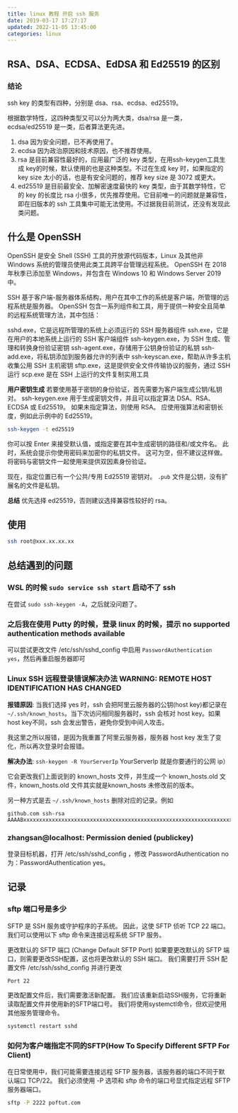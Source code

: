 ```yaml
---
title: linux 教程 开启 ssh 服务
date: 2019-03-17 17:27:17
updated: 2022-11-05 13:45:00
categories: linux
---
```


## RSA、DSA、ECDSA、EdDSA 和 Ed25519 的区别

### 结论

ssh key 的类型有四种，分别是 dsa、rsa、ecdsa、ed25519。

根据数学特性，这四种类型又可以分为两大类，dsa/rsa 是一类，ecdsa/ed25519 是一类，后者算法更先进。

1. dsa 因为安全问题，已不再使用了。
2. ecdsa 因为政治原因和技术原因，也不推荐使用。
3. rsa 是目前兼容性最好的，应用最广泛的 key 类型，在用ssh-keygen工具生成 key的时候，默认使用的也是这种类型。不过在生成 key 时，如果指定的 key size 太小的话，也是有安全问题的，推荐 key size 是 3072 或更大。
4. ed25519 是目前最安全、加解密速度最快的 key 类型，由于其数学特性，它的 key 的长度比 rsa 小很多，优先推荐使用。它目前唯一的问题就是兼容性，即在旧版本的 ssh 工具集中可能无法使用。不过据我目前测试，还没有发现此类问题。

## 什么是 OpenSSH

OpenSSH 是安全 Shell (SSH) 工具的开放源代码版本，Linux 及其他非 Windows 系统的管理员使用此类工具跨平台管理远程系统。 OpenSSH 在 2018 年秋季已添加至 Windows，并包含在 Windows 10 和 Windows Server 2019 中。

SSH 基于客户端-服务器体系结构，用户在其中工作的系统是客户端，所管理的远程系统是服务器。 OpenSSH 包含一系列组件和工具，用于提供一种安全且简单的远程系统管理方法，其中包括：

sshd.exe，它是远程所管理的系统上必须运行的 SSH 服务器组件
ssh.exe，它是在用户的本地系统上运行的 SSH 客户端组件
ssh-keygen.exe，为 SSH 生成、管理和转换身份验证密钥
ssh-agent.exe，存储用于公钥身份验证的私钥
ssh-add.exe，将私钥添加到服务器允许的列表中
ssh-keyscan.exe，帮助从许多主机收集公用 SSH 主机密钥
sftp.exe，这是提供安全文件传输协议的服务，通过 SSH 运行
scp.exe 是在 SSH 上运行的文件复制实用工具

**用户密钥生成**
若要使用基于密钥的身份验证，首先需要为客户端生成公钥/私钥对。 ssh-keygen.exe 用于生成密钥文件，并且可以指定算法 DSA、RSA、ECDSA 或 Ed25519。 如果未指定算法，则使用 RSA。 应使用强算法和密钥长度，例如此示例中的 Ed25519。

```sh
ssh-keygen -t ed25519
```

你可以按 Enter 来接受默认值，或指定要在其中生成密钥的路径和/或文件名。 此时，系统会提示你使用密码来加密你的私钥文件。 这可为空，但不建议这样做。 将密码与密钥文件一起使用来提供双因素身份验证。

现在，指定位置已有一个公共/专用 Ed25519 密钥对。 `.pub` 文件是公钥，没有扩展名的文件是私钥。

**总结**
优先选择 ed25519，否则建议选择兼容性较好的 rsa。

## 使用

```sh
ssh root@xxx.xx.xx.xx
```

## 总结遇到的问题

### WSL 的时候 `sudo service ssh start` 启动不了 ssh

在尝试 `sudo ssh-keygen -A`，之后就没问题了。

### 之后我在使用 Putty 的时候，登录 linux 的时候，提示 no supported authentication methods available

可以尝试更改文件 /etc/ssh/sshd_config 中启用 `PasswordAuthentication yes`，然后再重启服务器即可

### Linux SSH 远程登录错误解决办法 WARNING: REMOTE HOST IDENTIFICATION HAS CHANGED

**报错原因**:
当我们选择 yes 时，ssh 会把阿里云服务器的公钥(host key)都记录在 `~/.ssh/known_hosts`。当下次访问相同服务器时，ssh 会核对 host key。如果 host key不同，ssh 会发出警告，避免你受到中间人攻击。

我这里之所以报错，是因为我重置了阿里云服务器，服务器 host key 发生了变化，所以再次登录时会报错。

**解决办法**:
`ssh-keygen -R YourServerIp` YourServerIp 就是你要通行的公网 ip）

它会更改我们上面说到的 known_hosts 文件，并生成一个 known_hosts.old 文件，known_hosts.old 文件其实就是known_hosts 未修改前的版本。

另一种方式是去 `~/.ssh/known_hosts` 删除对应的记录。例如

```text
github.com ssh-rsa AAAABxxxxxxxxxxxxxxxxxxxxxxxxxxxxxxxxxxxxxxxxxxxxxxxxxxxxxxxxxxxxxxxxxxxxxxxxxxxxxxxxxxxxxxxxxxxxxxxxxxxxxxxxxxxxxxxxxxxxxxxxxxxxxxxxxxxxxx=
```

### zhangsan@localhost: Permission denied (publickey)

登录目标机器，打开 /etc/ssh/sshd_config ，修改 PasswordAuthentication no 为：PasswordAuthentication yes。

## 记录

### sftp 端口号是多少

SFTP 是 SSH 服务或守护程序的子系统。 因此，这使 SFTP 侦听 TCP 22 端口。 我们可以使用以下 sftp 命令来连接远程系统 SFTP 服务。

更改默认的 SFTP 端口 (Change Default SFTP Port)
如果要更改默认的 SFTP 端口，则需要更改SSH配置，这也将更改默认的 SSH 端口。 我们需要打开 SSH 配置文件 /etc/ssh/sshd_config 并进行更改

```sh
Port 22
```

更改配置文件后，我们需要激活新配置。 我们应该重新启动SSH服务，它将重新读取配置文件并使用新的SFTP端口号。 我们将使用systemctl命令，但欢迎使用其他服务管理命令。

```sh
systemctl restart sshd
```

### 如何为客户端指定不同的SFTP(How To Specify Different SFTP For Client)

在日常使用中，我们可能需要连接远程 SFTP 服务器，该服务器的端口不同于默认端口 TCP/22。 我们必须使用 -P 选项和 sftp 命令的端口号显式指定远程 SFTP 服务器端口。

```sh
sftp -P 2222 poftut.com
```
